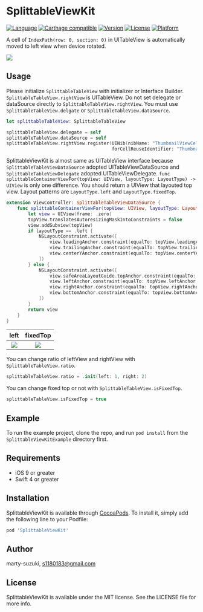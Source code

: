 # SplittableViewKit

[![Language](http://img.shields.io/badge/Language-Swift-orange.svg?style=flat
)](https://developer.apple.com/swift)
[![Carthage compatible](https://img.shields.io/badge/Carthage-compatible-4BC51D.svg?style=flat)](https://github.com/Carthage/Carthage)
[![Version](https://img.shields.io/cocoapods/v/SplittableViewKit.svg?style=flat)](https://cocoapods.org/pods/SplittableViewKit)
[![License](https://img.shields.io/cocoapods/l/SplittableViewKit.svg?style=flat)](https://cocoapods.org/pods/SplittableViewKit)
[![Platform](https://img.shields.io/cocoapods/p/SplittableViewKit.svg?style=flat)](https://cocoapods.org/pods/SplittableViewKit)

A cell of `IndexPath(row: 0, section: 0)` in UITableView is automatically moved to left view when device rotated.

![](./Images/sample.gif)

## Usage

Please initialize `SplittableTableView` with initializer or Interface Builder.
`SplittableTableView.rightView` is UITableView.
Do not set delegate or dataSource directly to `SplittableTableView.rightView`.
You must use `SplittableTableView.delgate` or `SplittableTableView.dataSource`.

```swift
let splittableTableView: SplittableTableView

splittableTableView.delegate = self
splittableTableView.dataSource = self
splittableTableView.rightView.register(UINib(nibName: "ThumbnailViewCell", bundle: nil),
                                       forCellReuseIdentifier: "ThumbnailViewCell")
```

SplittableViewKit is almost same as UITableView interface because `SplittableTableViewDataSource` adopted UITableViewDataSource and `SplittableTableViewDelegate` adopted UITableViewDelegate.
`func splittableContainerViewFor(topView: UIView, layoutType: LayoutType) -> UIView` is only one difference.
You should return a UIView that layouted top view. Layout patterns are `LayoutType.left` and `LayoutType.fixedTop`.

```swift
extension ViewController: SplittableTableViewDataSource {
    func splittableContainerViewFor(topView: UIView, layoutType: LayoutType) -> UIView {
        let view = UIView(frame: .zero)
        topView.translatesAutoresizingMaskIntoConstraints = false
        view.addSubview(topView)
        if layoutType == .left {
            NSLayoutConstraint.activate([
                view.leadingAnchor.constraint(equalTo: topView.leadingAnchor, constant: 0),
                view.trailingAnchor.constraint(equalTo: topView.trailingAnchor, constant: 0),
                view.centerYAnchor.constraint(equalTo: topView.centerYAnchor, constant: 0)
            ])
        } else {
            NSLayoutConstraint.activate([
                view.safeAreaLayoutGuide.topAnchor.constraint(equalTo: topView.topAnchor, constant: 0),
                view.leftAnchor.constraint(equalTo: topView.leftAnchor, constant: 0),
                view.rightAnchor.constraint(equalTo: topView.rightAnchor, constant: 0),
                view.bottomAnchor.constraint(equalTo: topView.bottomAnchor, constant: 0)
            ])
        }
        return view
    }
}
```

| left | fixedTop |
| :-: | :-: |
| ![](./Images/normal.gif) | ![](./Images/fixed.gif) |

You can change ratio of leftView and rightView with `SplittableTableView.ratio`.

```swift
splittableTableView.ratio = .init(left: 1, right: 2)
```

You can change fixed top or not with `SplittableTableView.isFixedTop`.

```swift
splittableTableView.isFixedTop = true
```

## Example

To run the example project, clone the repo, and run `pod install` from the `SplittableViewKitExample` directory first.

## Requirements

- iOS 9 or greater
- Swift 4 or greater

## Installation

SplittableViewKit is available through [CocoaPods](https://cocoapods.org). To install
it, simply add the following line to your Podfile:

```ruby
pod 'SplittableViewKit'
```

## Author

marty-suzuki, s1180183@gmail.com

## License

SplittableViewKit is available under the MIT license. See the LICENSE file for more info.
